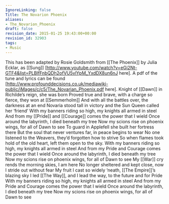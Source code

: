 ```yaml
---
IgnoreLinking: false
Title: The Novarion Phoenix
aliases:
- The_Novarion_Phoenix
draft: false
revision_date: 2015-01-25 19:43:00+00:00
revision_id: 32903
tags:
- Music
---
```


This has been adapted by Rosie Goldsmith from [[The Phoenix]] by Julia Ecklar, as [[Sung]] [http://www.youtube.com/watch?v=eGi2Nt-GTF4&list=PLBlfFnbQDh2ofVU5vlYpM_YxdDX8un6nJ here].
A pdf of the tune and lyrics can be found [http://www.profounddecisions.co.uk/mediawiki-public/iMages/c/c5/The_Novarian_Phoenix.pdf here]. 
Knight of [[Dawn]] in Richilde’s reign, she was born
Proved true and brave, with a charge so fierce, they won at [[Semmerholm]]
And with all the battles over, the darkness at an end
Novaria stood tall in victory and the Sun Queen called her ‘friend’
With my banners riding so high, my knights all armed in steel
And from my [[Pride]] and [[Courage]] comes the power that I wield
Once around the labyrinth, I died beneath my tree
Now my scions rise on phoenix wings, for all of Dawn to see
To guard in Applefell she built her fortress there
But the soul that never ventures far, in peace begins to wear
No one listened to the Weavers, they’d forgotten how to strive
So when flames took hold of the old heart, left them open to the sky.
With my banners riding so high, my knights all armed in steel
And from my Pride and Courage comes the power that I wield
Once around the labyrinth, I died beneath my tree
Now my scions rise on phoenix wings, for all of Dawn to see
My [[War]] cry rends the morning skies, I am here
No longer sheltered and kept close, now I stride out without fear
My fruit I cast so widely ‘neath, [[The Empire]]’s blazing sky
I led [[The Way]], and I lead the way, to the future and for Pride
With my banners riding so high, my knights all armed in steel
And from my Pride and Courage comes the power that I wield
Once around the labyrinth, I died beneath my tree
Now my scions rise on phoenix wings, for all of Dawn to see